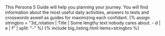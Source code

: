 This Persona 5 Guide will help you planning your journey. You will find information about the most useful daily activities, answers to tests and crosswords aswell as guides for maximizing each confidant.
{% assign stringbro = "3d_rotation | Title | Some lengthy text nobody cares about. - d | e | f" | split: "-" %}
{% include big_listing.html items=stringbro %}
